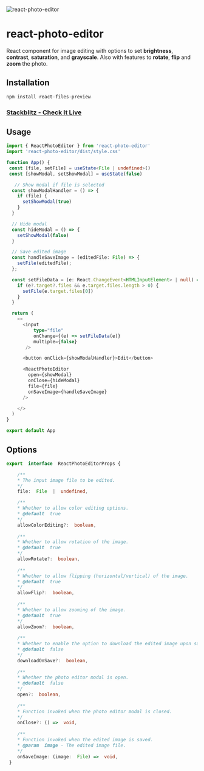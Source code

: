 ![react-photo-editor](https://github.com/musama619/react-photo-editor/blob/main/react-photo-editor.png)

# react-photo-editor

React component for image editing with options to set **brightness**, **contrast**, **saturation**, and **grayscale**. Also with features to **rotate**, **flip** and **zoom** the photo.

## Installation 


```js 
npm install react-files-preview
```

### [Stackblitz - Check It Live](https://stackblitz.com/edit/react-flcdhq?file=src%2FApp.js,package.json)

## Usage
```ts
import { ReactPhotoEditor } from 'react-photo-editor'
import 'react-photo-editor/dist/style.css'

function App() {
 const [file, setFile] = useState<File | undefined>()
 const [showModal, setShowModal] = useState(false)

   // Show modal if file is selected
  const showModalHandler = () => {
    if (file) {
      setShowModal(true)
    }
  }

  // Hide modal
  const hideModal = () => {
    setShowModal(false)
  }

  // Save edited image
  const handleSaveImage = (editedFile: File) => {
    setFile(editedFile);
  };

  const setFileData = (e: React.ChangeEvent<HTMLInputElement> | null) => {
    if (e?.target?.files && e.target.files.length > 0) {
      setFile(e.target.files[0])
    }
  }

  return (
    <>
      <input 
          type="file" 
          onChange={(e) => setFileData(e)} 
          multiple={false} 
       />

      <button onClick={showModalHandler}>Edit</button>

      <ReactPhotoEditor
        open={showModal}
        onClose={hideModal}
        file={file}
        onSaveImage={handleSaveImage}
      />

    </>
  )
}

export default App
```

## Options
   
```ts 
export  interface  ReactPhotoEditorProps {

    /**
    * The input image file to be edited.
    */
    file:  File  |  undefined,

    /**
    * Whether to allow color editing options.
    * @default  true
    */
    allowColorEditing?:  boolean,
    
    /**
    * Whether to allow rotation of the image.
    * @default  true
    */
    allowRotate?:  boolean,
    
    /**
    * Whether to allow flipping (horizontal/vertical) of the image.
    * @default  true
    */
    allowFlip?:  boolean,
    
    /**
    * Whether to allow zooming of the image.
    * @default  true
    */
    allowZoom?:  boolean,
    
    /**
    * Whether to enable the option to download the edited image upon saving.
    * @default  false
    */
    downloadOnSave?:  boolean,
    
    /**
    * Whether the photo editor modal is open.
    * @default  false
    */
    open?:  boolean,
    
    /**
    * Function invoked when the photo editor modal is closed.
    */
    onClose?: () =>  void,
    
    /**
    * Function invoked when the edited image is saved.
    * @param  image - The edited image file.
    */
    onSaveImage: (image:  File) =>  void,
 }
```
